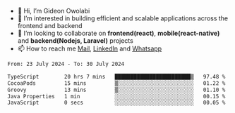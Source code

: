 - 👋 Hi, I’m Gideon Owolabi
- 👀 I’m interested in building efficient and scalable applications across the frontend and backend
- 💞️ I’m looking to collaborate on <b>frontend(react)</b>, <b>mobile(react-native)</b> and <b>backend(Nodejs, Laravel)</b> projects
- 📫 How to reach me <a href="mailto:gideoniyin2021@gmail.com">Mail</a>, <a href="https://www.linkedin.com/in/gideon-owolabi-9b667a232/">LinkedIn</a> and <a href="https://wa.me/2348055377085">Whatsapp</a>

<!---
gude1/gude1 is a ✨ special ✨ repository because its `README.md` (this file) appears on your GitHub profile.
You can click the Preview link to take a look at your changes.
--->

<!--START_SECTION:waka-->

```txt
From: 23 July 2024 - To: 30 July 2024

TypeScript        20 hrs 7 mins   ████████████████████████▒   97.48 %
CocoaPods         15 mins         ▒░░░░░░░░░░░░░░░░░░░░░░░░   01.22 %
Groovy            13 mins         ▒░░░░░░░░░░░░░░░░░░░░░░░░   01.10 %
Java Properties   1 min           ░░░░░░░░░░░░░░░░░░░░░░░░░   00.15 %
JavaScript        0 secs          ░░░░░░░░░░░░░░░░░░░░░░░░░   00.05 %
```

<!--END_SECTION:waka-->
